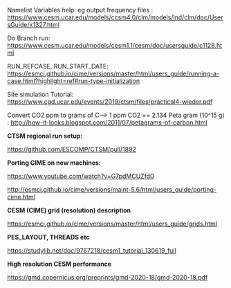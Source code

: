Namelist Variables help: eg output frequency files : https://www.cesm.ucar.edu/models/ccsm4.0/clm/models/lnd/clm/doc/UsersGuide/x1327.html

Do Branch run: https://www.cesm.ucar.edu/models/cesm1.1/cesm/doc/usersguide/c1128.html

RUN_REFCASE, RUN_START_DATE: https://esmci.github.io/cime/versions/master/html/users_guide/running-a-case.html?highlight=ref#run-type-initialization

Site simulation Tutorial: https://www.cgd.ucar.edu/events/2019/ctsm/files/practical4-wieder.pdf

Convert CO2 ppm to grams of C--> 1 ppm CO2 == 2.134 Peta gram (10^15 g) : http://how-it-looks.blogspot.com/2011/07/petagrams-of-carbon.html

**CTSM regional run setup:**

https://github.com/ESCOMP/CTSM/pull/1892


**Porting CIME on new machines:**

 https://www.youtube.com/watch?v=G7pdMCUZfd0

 http://esmci.github.io/cime/versions/maint-5.6/html/users_guide/porting-cime.html

**CESM (CIME) grid (resolution) description**

https://esmci.github.io/cime/versions/master/html/users_guide/grids.html

**PES_LAYOUT, THREADS etc**

https://studylib.net/doc/9767218/cesm1_tutorial_130619_full

**High resolution CESM performance**

https://gmd.copernicus.org/preprints/gmd-2020-18/gmd-2020-18.pdf
